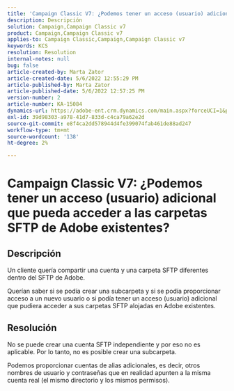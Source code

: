 ```yaml
---
title: 'Campaign Classic V7: ¿Podemos tener un acceso (usuario) adicional que pueda acceder a las carpetas SFTP de Adobe existentes?'
description: Descripción
solution: Campaign,Campaign Classic v7
product: Campaign,Campaign Classic v7
applies-to: Campaign Classic,Campaign,Campaign Classic v7
keywords: KCS
resolution: Resolution
internal-notes: null
bug: false
article-created-by: Marta Zator
article-created-date: 5/6/2022 12:55:29 PM
article-published-by: Marta Zator
article-published-date: 5/6/2022 12:57:25 PM
version-number: 2
article-number: KA-15084
dynamics-url: https://adobe-ent.crm.dynamics.com/main.aspx?forceUCI=1&pagetype=entityrecord&etn=knowledgearticle&id=7c7db8ca-3bcd-ec11-a7b5-6045bd00dbbc
exl-id: 39d98303-a978-41d7-833d-c4ca79a62e2d
source-git-commit: e8f4ca2dd578944d4fe399074fab461de88ad247
workflow-type: tm+mt
source-wordcount: '138'
ht-degree: 2%

---
```


# Campaign Classic V7: ¿Podemos tener un acceso (usuario) adicional que pueda acceder a las carpetas SFTP de Adobe existentes?

## Descripción


Un cliente quería compartir una cuenta y una carpeta SFTP diferentes dentro del SFTP de Adobe.

Querían saber si se podía crear una subcarpeta y si se podía proporcionar acceso a un nuevo usuario o si podía tener un acceso (usuario) adicional que pudiera acceder a sus carpetas SFTP alojadas en Adobe existentes.


## Resolución


No se puede crear una cuenta SFTP independiente y por eso no es aplicable. Por lo tanto, no es posible crear una subcarpeta.

Podemos proporcionar cuentas de alias adicionales, es decir, otros nombres de usuario y contraseñas que en realidad apunten a la misma cuenta real (el mismo directorio y los mismos permisos).
